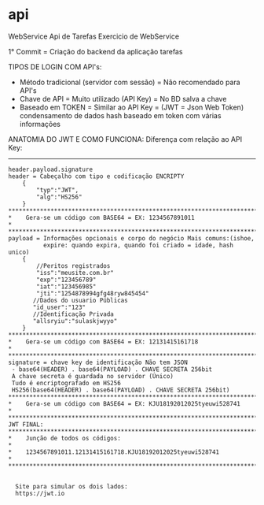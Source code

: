 # api
WebService Api de Tarefas
Exercicio de WebService

1° Commit = Criação do backend da aplicação tarefas

TIPOS DE LOGIN COM API's:
- Método tradicional (servidor com sessão) = Não recomendado para API's
- Chave de API = Muito utilizado (API Key) = No BD salva a chave
- Baseado em TOKEN = Similar ao API Key = (JWT = Json Web Token) condensamento 
  de dados hash baseado em token com várias informações
  
ANATOMIA DO JWT E COMO FUNCIONA:
    Diferença com relação ao API Key:
*****************************************************************************************************************************
    header.payload.signature
    header = Cabeçalho com tipo e codificação ENCRIPTY
        {
            "typ":"JWT",
            "alg":"HS256"
        }
    *************************************************************************************************************************
    *    Gera-se um código com BASE64 = EX: 1234567891011                                                                   *
    *************************************************************************************************************************
    payload = Informações opcionais e corpo do negócio Mais comuns:(ishoe, 
              expire: quando expira, quando foi criado = idade, hash unico)
        {
            //Peritos registrados
            "iss":"meusite.com.br"
            "exp":"123456789"
            "iat":"123456985"
            "jti":"1254878994gfg48ryw845454"
           //Dados do usuario Públicas
           "id_user":"123"
           //Identificação Privada
           "allsryiu":"sulaskjwyyo"
        }
    *************************************************************************************************************************
    *    Gera-se um código com BASE64 = EX: 12131415161718                                                                  *
    *************************************************************************************************************************
    signature = chave key de identificação Não tem JSON
     - base64(HEADER) . base64(PAYLOAD) . CHAVE SECRETA 256bit
     A chave secreta é guardada no servidor (Único) 
     Tudo é encriptografado em HS256
     HS256(base64(HEADER) . base64(PAYLOAD) . CHAVE SECRETA 256bit)          
    *************************************************************************************************************************
    *    Gera-se um código com BASE64 = EX: KJU18192012025tyeuwi528741                                                      *
    ************************************************************************************************************************* 
    JWT FINAL:
    *************************************************************************************************************************
    *    Junção de todos os códigos:                                                                                        *
    *    1234567891011.12131415161718.KJU18192012025tyeuwi528741                                                            *
    *************************************************************************************************************************
      
      
      Site para simular os dois lados:
      https://jwt.io
      
      
    
    
    
    
